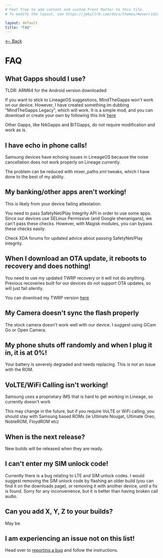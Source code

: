 ```yaml
---
# Feel free to add content and custom Front Matter to this file.
# To modify the layout, see https://jekyllrb.com/docs/themes/#overriding-theme-defaults

layout: default
title: "FAQ"
---
```

[ <-- Back](../)
# FAQ
## What Gapps should I use?
TLDR: ARM64 for the Android version downloaded

If you want to stick to LineageOS suggestions, MindTheGapps won't work on our device. However, I have created something im dubbing "MindTheGapps Legacy", which will work. It is a simple mod, and you can download or create your own by following this link [here](../downloads/mindthegapps)

Other Gapps, like NikGapps and BiTGapps, do not require modification and work as is. 

## I have echo in phone calls!
Samsung devices have echoing issues in LineageOS because the noise cancellation does not work properly on Lineage currently. 

The problem can be reduced with mixer_paths.xml tweaks, which I have done to the best of my ability. 

## My banking/other apps aren't working!
This is likely from your device failing attestation.

You need to pass SafetyNet/Play Integrity API in order to use some apps. Since our devices use SELinux Permissive (and Google shenanigans), we can't pass these checks. However, with Magisk modules, you can bypass these checks easily.

Check XDA forums for updated advice about passing SafetyNet/Play Integrity.

## When I download an OTA update, it reboots to recovery and does nothing!
You need to use my updated TWRP recovery or it will not do anything. Previous recoveries built for our devices do not support OTA updates, so will just fail silently. 

You can download my TWRP version [here](../downloads/twrp)

## My Camera doesn't sync the flash properly
The stock camera doesn't work well with our device. I suggest using GCam Go or Open Camera. 

## My phone shuts off randomly and when I plug it in, it is at 0%!
Your battery is severely degraded and needs replacing. This is not an issue with the ROM.

## VoLTE/WiFi Calling isn't working!
Samsung uses a proprietary IMS that is hard to get working in Lineage, so currently doesn't work

This may change in the future, but if you require VoLTE or WiFi calling, you should stay with Samsung based ROMs (ie Ultimate Nougat, Ultimate Oreo, NobleROM, FloydROM etc)

## When is the next release?
New builds will be released when they are ready. 

## I can't enter my SIM unlock code!
Currently there is a bug relating to LTE and SIM unlock codes. I would suggest removing the SIM unlock code by flashing an older build (you can find it on the downloads page), or removing it with another device, until a fix is found. Sorry for any inconvenience, but it is better than having broken call audio.

## Can you add X, Y, Z to your builds?
May be. 

## I am experiencing an issue not on this list!
Head over to [reporting a bug](../bugreport) and follow the instructions.